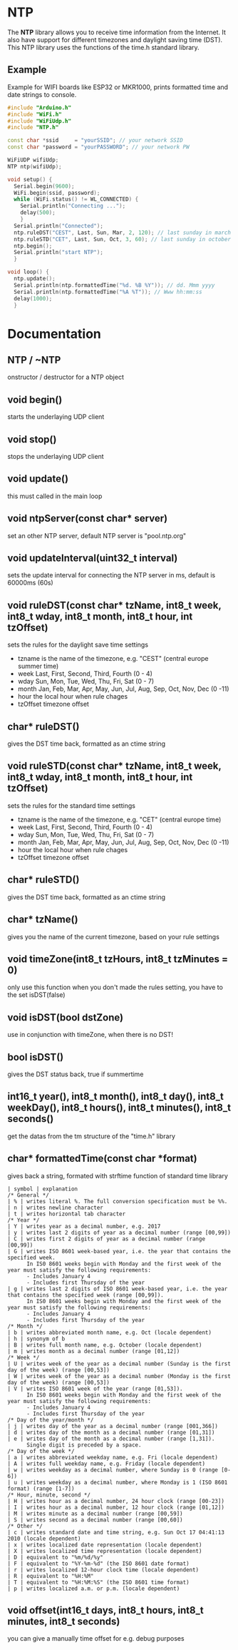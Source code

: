 # NTP
The **NTP** library allows you to receive time information from the Internet. It also have support for
different timezones and daylight saving time (DST).
This NTP library uses the functions of the time.h standard library.

## Example
Example for WIFI boards like ESP32 or MKR1000, prints formatted time and date strings to console.

```cpp
#include "Arduino.h"
#include "WiFi.h"
#include "WiFiUdp.h"
#include "NTP.h"

const char *ssid     = "yourSSID"; // your network SSID
const char *password = "yourPASSWORD"; // your network PW

WiFiUDP wifiUdp;
NTP ntp(wifiUdp);

void setup() {
  Serial.begin(9600);
  WiFi.begin(ssid, password);
  while (WiFi.status() != WL_CONNECTED) {
    Serial.println("Connecting ...");
    delay(500);
    }
  Serial.println("Connected");  
  ntp.ruleDST("CEST", Last, Sun, Mar, 2, 120); // last sunday in march 2:00, timetone +120min (+1 GMT + 1h summertime offset)
  ntp.ruleSTD("CET", Last, Sun, Oct, 3, 60); // last sunday in october 3:00, timezone +60min (+1 GMT)
  ntp.begin();
  Serial.println("start NTP");
  }

void loop() {
  ntp.update();
  Serial.println(ntp.formattedTime("%d. %B %Y")); // dd. Mmm yyyy
  Serial.println(ntp.formattedTime("%A %T")); // Www hh:mm:ss
  delay(1000);
  }
```

# Documentation

## NTP / ~NTP
onstructor / destructor for a NTP object

## void begin()
starts the underlaying UDP client

## void stop()
stops the underlaying UDP client

## void update()
this must called in the main loop

## void ntpServer(const char* server)
set an other NTP server, default NTP server is "pool.ntp.org"

## void updateInterval(uint32\_t interval)
sets the update interval for connecting the NTP server in ms, default is 60000ms (60s)

## void ruleDST(const char* tzName, int8\_t week, int8\_t wday, int8\_t month, int8\_t hour, int tzOffset)
sets the rules for the daylight save time settings

- tzname is the name of the timezone, e.g. "CEST" (central europe summer time)
- week Last, First, Second, Third, Fourth (0 - 4)
- wday Sun, Mon, Tue, Wed, Thu, Fri, Sat (0 - 7)
- month Jan, Feb, Mar, Apr, May, Jun, Jul, Aug, Sep, Oct, Nov, Dec (0 -11)
- hour the local hour when rule chages
- tzOffset timezone offset

## char* ruleDST()
gives the DST time back, formatted as an ctime string

## void ruleSTD(const char* tzName, int8\_t week, int8\_t wday, int8\_t month, int8\_t hour, int tzOffset)
sets the rules for the standard time settings

- tzname is the name of the timezone, e.g. "CET" (central europe time)
- week Last, First, Second, Third, Fourth (0 - 4)
- wday Sun, Mon, Tue, Wed, Thu, Fri, Sat (0 - 7)
- month Jan, Feb, Mar, Apr, May, Jun, Jul, Aug, Sep, Oct, Nov, Dec (0 -11)
- hour the local hour when rule chages
- tzOffset timezone offset

## char* ruleSTD()
gives the DST time back, formatted as an ctime string

## char* tzName()
gives you the name of the current timezone, based on your rule settings

## void timeZone(int8\_t tzHours, int8\_t tzMinutes = 0)
only use this function when you don't made the rules setting,
you have to the set isDST(false)

## void isDST(bool dstZone)
use in conjunction with timeZone, when there is no DST!

## bool isDST()
gives the DST status back, true if summertime

## int16\_t year(), int8\_t month(), int8\_t day(), int8\_t weekDay(), int8\_t hours(), int8\_t minutes(), int8\_t seconds()
get the datas from the tm structure of the "time.h" library

## char* formattedTime(const char *format)
gives back a string, formated with strftime function of standard time library
```
| symbol | explanation
/* General */
| %	| writes literal %. The full conversion specification must be %%.
| n | writes newline character
| t | writes horizontal tab character
/* Year */
| Y | writes year as a decimal number, e.g. 2017
| y | writes last 2 digits of year as a decimal number (range [00,99])
| C | writes first 2 digits of year as a decimal number (range [00,99])
| G | writes ISO 8601 week-based year, i.e. the year that contains the specified week. 
	  In IS0 8601 weeks begin with Monday and the first week of the year must satisfy the following requirements:
	  - Includes January 4 
	  - Includes first Thursday of the year
| g | writes last 2 digits of ISO 8601 week-based year, i.e. the year that contains the specified week (range [00,99]).
	  In IS0 8601 weeks begin with Monday and the first week of the year must satisfy the following requirements:
	  - Includes January 4
	  - Includes first Thursday of the year
/* Month */
| b | writes abbreviated month name, e.g. Oct (locale dependent)
| h | synonym of b
| B | writes full month name, e.g. October (locale dependent)
| m | writes month as a decimal number (range [01,12])
/* Week */
| U | writes week of the year as a decimal number (Sunday is the first day of the week) (range [00,53])
| W | writes week of the year as a decimal number (Monday is the first day of the week) (range [00,53])
| V | writes ISO 8601 week of the year (range [01,53]).
	  In IS0 8601 weeks begin with Monday and the first week of the year must satisfy the following requirements:
	  - Includes January 4
	  - Includes first Thursday of the year
/* Day of the year/month */
| j	| writes day of the year as a decimal number (range [001,366])
| d | writes day of the month as a decimal number (range [01,31])
| e | writes day of the month as a decimal number (range [1,31]).
	  Single digit is preceded by a space.
/* Day of the week */
| a | writes abbreviated weekday name, e.g. Fri (locale dependent)
| A | writes full weekday name, e.g. Friday (locale dependent)
| w	| writes weekday as a decimal number, where Sunday is 0 (range [0-6])
| u | writes weekday as a decimal number, where Monday is 1 (ISO 8601 format) (range [1-7])
/* Hour, minute, second */
| H | writes hour as a decimal number, 24 hour clock (range [00-23])
| I | writes hour as a decimal number, 12 hour clock (range [01,12])
| M | writes minute as a decimal number (range [00,59])
| S | writes second as a decimal number (range [00,60])
/* Other */
| c | writes standard date and time string, e.g. Sun Oct 17 04:41:13 2010 (locale dependent)	
| x | writes localized date representation (locale dependent)
| X | writes localized time representation (locale dependent)
| D | equivalent to "%m/%d/%y"
| F | equivalent to "%Y-%m-%d" (the ISO 8601 date format)
| r	| writes localized 12-hour clock time (locale dependent)
| R | equivalent to "%H:%M"
| T	| equivalent to "%H:%M:%S" (the ISO 8601 time format)
| p | writes localized a.m. or p.m. (locale dependent)
```

## void offset(int16\_t days, int8\_t hours, int8\_t minutes, int8\_t seconds)
you can give a manually time offset for e.g. debug purposes




